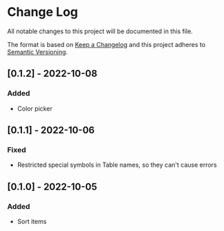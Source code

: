 
# Change Log
All notable changes to this project will be documented in this file.
 
The format is based on [Keep a Changelog](http://keepachangelog.com/)
and this project adheres to [Semantic Versioning](http://semver.org/).

## [0.1.2] - 2022-10-08
### Added
- Color picker

## [0.1.1] - 2022-10-06
### Fixed
- Restricted special symbols in Table names, so they can't cause errors

## [0.1.0] - 2022-10-05
### Added
- Sort items